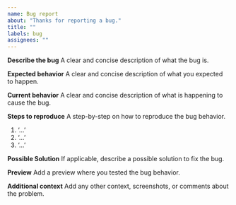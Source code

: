 ```yaml
---
name: Bug report
about: "Thanks for reporting a bug."
title: ""
labels: bug
assignees: ""
---
```


**Describe the bug**
A clear and concise description of what the bug is.

**Expected behavior**
A clear and concise description of what you expected to happen.

**Current behavior**
A clear and concise description of what is happening to cause the bug.

**Steps to reproduce**
A step-by-step on how to reproduce the bug behavior.

1. ‘...’
2. ‘...’
3. ‘...’

**Possible Solution**
If applicable, describe a possible solution to fix the bug.

**Preview**
Add a preview where you tested the bug behavior.

**Additional context**
Add any other context, screenshots, or comments about the problem.
